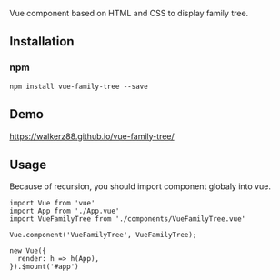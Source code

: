 Vue component based on HTML and CSS to display family tree.

## Installation
### npm
```
npm install vue-family-tree --save
```
## Demo
https://walkerz88.github.io/vue-family-tree/
## Usage
Because of recursion, you should import component globaly into vue.
```
import Vue from 'vue'
import App from './App.vue'
import VueFamilyTree from './components/VueFamilyTree.vue'

Vue.component('VueFamilyTree', VueFamilyTree);

new Vue({
  render: h => h(App),
}).$mount('#app')

```